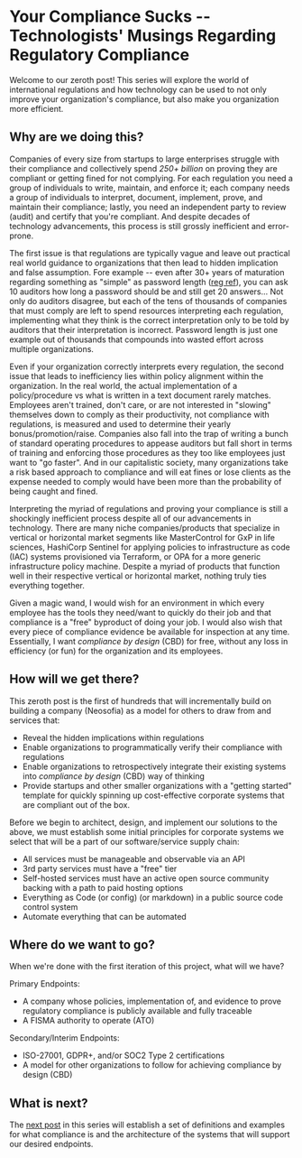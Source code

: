 # Your Compliance Sucks -- Technologists' Musings Regarding Regulatory Compliance

Welcome to our zeroth post! This series will explore the world of international regulations and how technology can be used to not only improve your organization's compliance, but also make you organization more efficient.

## Why are we doing this?

Companies of every size from startups to large enterprises struggle with their compliance and collectively spend *250+ billion* on proving they are compliant or getting fined for not complying. For each regulation you need a group of individuals to write, maintain, and enforce it; each company needs a group of individuals to interpret, document, implement, prove, and maintain their compliance; lastly, you need an independent party to review (audit) and certify that you're compliant. And despite decades of technology advancements, this process is still grossly inefficient and error-prone.

The first issue is that regulations are typically vague and leave out practical real world guidance to organizations that then lead to hidden implication and false assumption. Fore example -- even after 30+ years of maturation regarding something as "simple" as password length ([reg ref](regulationxyz)), you can ask 10 auditors how long a password should be and still get 20 answers... Not only do auditors disagree, but each of the tens of thousands of companies that must comply are left to spend resources interpreting each regulation, implementing what they think is the correct interpretation only to be told by auditors that their interpretation is incorrect. Password length is just one example out of thousands that compounds into wasted effort across multiple organizations.

Even if your organization correctly interprets every regulation, the second issue that leads to inefficiency lies within policy alignment within the organization. In the real world, the actual implementation of a policy/procedure vs what is written in a text document rarely matches. Employees aren't trained, don't care, or are not interested in "slowing" themselves down to comply as their productivity, not compliance with regulations, is measured and used to determine their yearly bonus/promotion/raise. Companies also fall into the trap of writing a bunch of standard operating procedures to appease auditors but fall short in terms of training and enforcing those procedures as they too like employees just want to "go faster". And in our capitalistic society, many organizations take a risk based approach to compliance and will eat fines or lose clients as the expense needed to comply would have been more than the probability of being caught and fined.

Interpreting the myriad of regulations and proving your compliance is still a shockingly inefficient process despite all of our advancements in technology. There are many niche companies/products that specialize in vertical or horizontal market segments like MasterControl for GxP in life sciences, HashiCorp Sentinel for applying policies to infrastructure as code (IAC) systems provisioned via Terraform, or OPA for a more generic infrastructure policy machine. Despite a myriad of products that function well in their respective vertical or horizontal market, nothing truly ties everything together.

Given a magic wand, I would wish for an environment in which every employee has the tools they need/want to quickly do their job and that compliance is a "free" byproduct of doing your job. I would also wish that every piece of compliance evidence be available for inspection at any time. Essentially, I want *compliance by design* (CBD) for free, without any loss in efficiency (or fun) for the organization and its employees.

## How will we get there?

This zeroth post is the first of hundreds that will incrementally build on building a company (Neosofia) as a model for others to draw from and services that:

 * Reveal the hidden implications within regulations
 * Enable organizations to programmatically verify their compliance with regulations
 * Enable organizations to retrospectively integrate their existing systems into *compliance by design* (CBD) way of thinking
 * Provide startups and other smaller organizations with a "getting started" template for quickly spinning up cost-effective corporate systems that are compliant out of the box.

Before we begin to architect, design, and implement our solutions to the above, we must establish some initial principles for corporate systems we select that will be a part of our software/service supply chain:

 * All services must be manageable and observable via an API
 * 3rd party services must have a "free" tier
 * Self-hosted services must have an active open source community backing with a path to paid hosting options
 * Everything as Code (or config) (or markdown) in a public source code control system
 * Automate everything that can be automated

## Where do we want to go?

When we're done with the first iteration of this project, what will we have? 

Primary Endpoints: 
 * A company whose policies, implementation of, and evidence to prove regulatory compliance is publicly available and fully traceable
 * A FISMA authority to operate (ATO)

Secondary/Interim Endpoints:
 * ISO-27001, GDPR+, and/or SOC2 Type 2 certifications
 * A model for other organizations to follow for achieving compliance by design (CBD)


## What is next?

The [next post](0001_definitions_and_system_architecture.md) in this series will establish a set of definitions and examples for what compliance is and the architecture of the systems that will support our desired endpoints.












